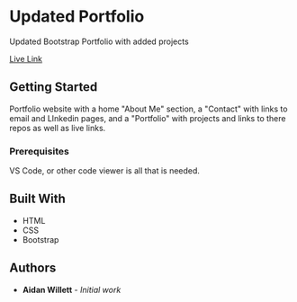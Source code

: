 # Updated Portfolio

Updated Bootstrap Portfolio with added projects

[Live Link](https://zaphodbettlebrox.github.io/Updated-Portfolio/index.html)

## Getting Started

Portfolio website with a home "About Me" section, a "Contact" with links to email and LInkedin pages, and a "Portfolio" with projects and links to there repos as well as live links.

### Prerequisites

VS Code, or other code viewer is all that is needed.

## Built With

* HTML
* CSS
* Bootstrap

## Authors

* **Aidan Willett** - *Initial work*